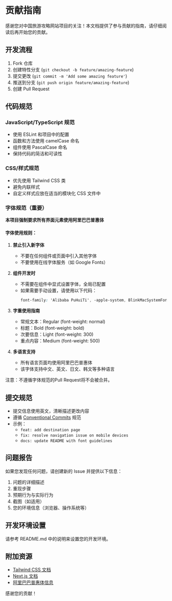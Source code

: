 # 贡献指南

感谢您对中国旅游攻略网站项目的关注！本文档提供了参与贡献的指南，请仔细阅读后再开始您的贡献。

## 开发流程

1. Fork 仓库
2. 创建特性分支 (`git checkout -b feature/amazing-feature`)
3. 提交更改 (`git commit -m 'Add some amazing feature'`)
4. 推送到分支 (`git push origin feature/amazing-feature`)
5. 创建 Pull Request

## 代码规范

### JavaScript/TypeScript 规范
- 使用 ESLint 和项目中的配置
- 函数和方法使用 camelCase 命名
- 组件使用 PascalCase 命名
- 保持代码的简洁和可读性

### CSS/样式规范
- 优先使用 Tailwind CSS 类
- 避免内联样式
- 自定义样式应放在适当的模块化 CSS 文件中

### 字体规范（重要）

**本项目强制要求所有界面元素使用阿里巴巴普惠体**

#### 字体使用规则：

1. **禁止引入新字体**
   - 不要在任何组件或页面中引入其他字体
   - 不要使用在线字体服务（如 Google Fonts）

2. **组件开发时**
   - 不需要在组件中显式设置字体，全局已配置
   - 如果需要手动设置，请使用以下代码：
     ```css
     font-family: 'Alibaba PuHuiTi', -apple-system, BlinkMacSystemFont, sans-serif;
     ```

3. **字重使用指南**
   - 常规文本：Regular (font-weight: normal)
   - 标题：Bold (font-weight: bold)
   - 次要信息：Light (font-weight: 300)
   - 重点内容：Medium (font-weight: 500)

4. **多语言支持**
   - 所有语言页面均使用阿里巴巴普惠体
   - 该字体支持中文、英文、日文、韩文等多种语言

注意：不遵循字体规范的Pull Request将不会被合并。

## 提交规范

- 提交信息使用英文，清晰描述更改内容
- 遵循 [Conventional Commits](https://www.conventionalcommits.org/) 规范
- 示例：
  - `feat: add destination page`
  - `fix: resolve navigation issue on mobile devices`
  - `docs: update README with font guidelines`

## 问题报告

如果您发现任何问题，请创建新的 Issue 并提供以下信息：

1. 问题的详细描述
2. 重现步骤
3. 预期行为与实际行为
4. 截图（如适用）
5. 您的环境信息（浏览器、操作系统等）

## 开发环境设置

请参考 README.md 中的说明来设置您的开发环境。

## 附加资源

- [Tailwind CSS 文档](https://tailwindcss.com/docs)
- [Next.js 文档](https://nextjs.org/docs)
- [阿里巴巴普惠体信息](https://www.alibabagroup.com/en/global/home)

感谢您的贡献！ 